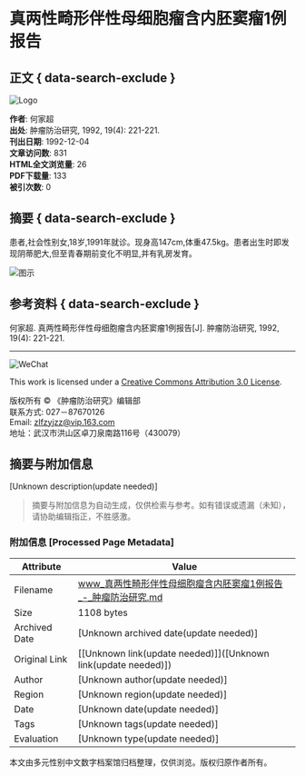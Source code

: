 # 真两性畸形伴性母细胞瘤含内胚窦瘤1例报告

## 正文 { data-search-exclude }


![Logo](/style/images/custom/logo.png)

**作者**: 何家超  
**出处**: 肿瘤防治研究, 1992, 19(4): 221-221.  
**刊出日期**: 1992-12-04  
**文章访问数**: 831  
**HTML全文浏览量**: 26  
**PDF下载量**: 133  
**被引次数**: 0

## 摘要 { data-search-exclude }

患者,社会性别女,18岁,1991年就诊。现身高147cm,体重47.5kg。患者出生时即发现阴蒂肥大,但至青春期前变化不明显,并有乳房发育。

![图示](/style/images/public/shu.png)

## 参考资料 { data-search-exclude }
何家超. 真两性畸形伴性母细胞瘤含内胚窦瘤1例报告\[J\]. 肿瘤防治研究, 1992, 19(4): 221-221.

---

![WeChat](/cn/article/qrcode/8266.jpg) 

This work is licensed under a [Creative Commons Attribution 3.0 License](https://creativecommons.org/licenses/by/3.0/).

版权所有 © 《肿瘤防治研究》编辑部  
联系方式: 027－87670126  
Email: [zlfzyjzz@vip.163.com](mailto:zlfzyjzz@vip.163.com)  
地址：武汉市洪山区卓刀泉南路116号（430079）
<!-- tcd_original_link http://www.zlfzyj.com/article/id/8266 -->


## 摘要与附加信息

<!-- tcd_abstract -->
[Unknown description(update needed)]
<!-- tcd_abstract_end -->

> 摘要与附加信息为自动生成，仅供检索与参考。如有错误或遗漏（未知），请协助编辑指正，不胜感激。

### 附加信息 [Processed Page Metadata]

| Attribute       | Value                                  |
|-----------------|----------------------------------------|
| Filename        | www_真两性畸形伴性母细胞瘤含内胚窦瘤1例报告_-_肿瘤防治研究.md                             |
| Size            | 1108 bytes                           |
| Archived Date   | [Unknown archived date(update needed)]                             |
| Original Link   | [[Unknown link(update needed)]]([Unknown link(update needed)])                       |
| Author          | [Unknown author(update needed)]                               |
| Region          | [Unknown region(update needed)]                               |
| Date            | [Unknown date(update needed)]                                 |
| Tags            | [Unknown tags(update needed)]                                 |
| Evaluation            | [Unknown type(update needed)]                                 |
<!-- tcd_table_end -->

本文由多元性别中文数字档案馆归档整理，仅供浏览。版权归原作者所有。
